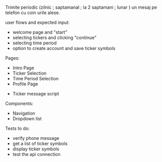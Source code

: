 Trimite periodic (zilnic ; saptamanal ; la 2 saptamani ; lunar ) un mesaj pe telefon cu coin urile alese.

user flows and expected input:
- welcome page and "start" 
- selecting tickers and clicking "continue"
- selecting time period
- option to create account and save ticker symbols

Pages:
- Intro Page
- Ticker Selection
- Time Period Selection
- Profile Page
+ Ticker message script

Components: 
- Navigation
- Dropdown list

Tests to do:
- verify phone message
- get a list of ticker symbols
- display ticker symbols
- test the api connection